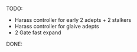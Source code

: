TODO:
 - Harass controller for early 2 adepts + 2 stalkers
 - Harass controller for glaive adepts
 - 2 Gate fast expand

DONE:
